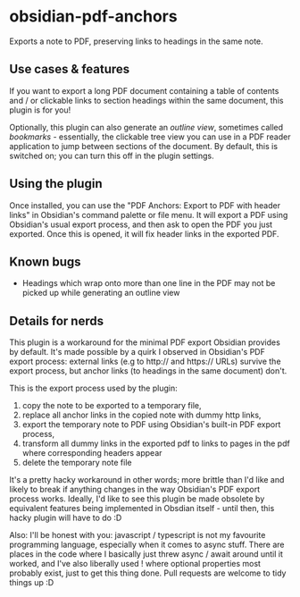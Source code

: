 
# obsidian-pdf-anchors

Exports a note to PDF, preserving links to headings in the same note.

## Use cases & features

If you want to export a long PDF document containing a table of contents and / or clickable links to section headings within the same document, this plugin is for you!

Optionally, this plugin can also generate an _outline view_, sometimes called _bookmarks_ - essentially, the clickable tree view you can use in a PDF reader application to jump between sections of the document. By default, this is switched on; you can turn this off in the plugin settings.

## Using the plugin
Once installed, you can use the "PDF Anchors: Export to PDF with header links" in Obsidian's command palette or file menu. It will export a PDF using Obsidian's usual export process, and then ask to open the PDF you just exported. Once this is opened, it will fix header links in the exported PDF.

## Known bugs
- Headings which wrap onto more than one line in the PDF may not be picked up while generating an outline view

## Details for nerds
This plugin is a workaround for the minimal PDF export Obsidian provides by default. It's made possible by a quirk I observed in Obsidian's PDF export process: external links (e.g to http:// and https:// URLs) survive the export process, but anchor links (to headings in the same document) don't. 

This is the export process used by the plugin:
1. copy the note to be exported to a temporary file,
2. replace all anchor links in the copied note with dummy http links,
3. export the temporary note to PDF using Obsidian's built-in PDF export process,
4. transform all dummy links in the exported pdf to links to pages in the pdf where corresponding headers appear
5. delete the temporary note file

It's a pretty hacky workaround in other words; more brittle than I'd like and likely to break if anything changes in the way Obsidian's PDF export process works. Ideally, I'd like to see this plugin be made obsolete by equivalent features being implemented in Obsdian itself - until then, this hacky plugin will have to do :D 

Also: I'll be honest with you: javascript / typescript is not my favourite programming language, especially when it comes to async stuff. There are places in the code where I basically just threw async / await around until it worked, and I've also liberally used ! where optional properties most probably exist, just to get this thing done. Pull requests are welcome to tidy things up :D

